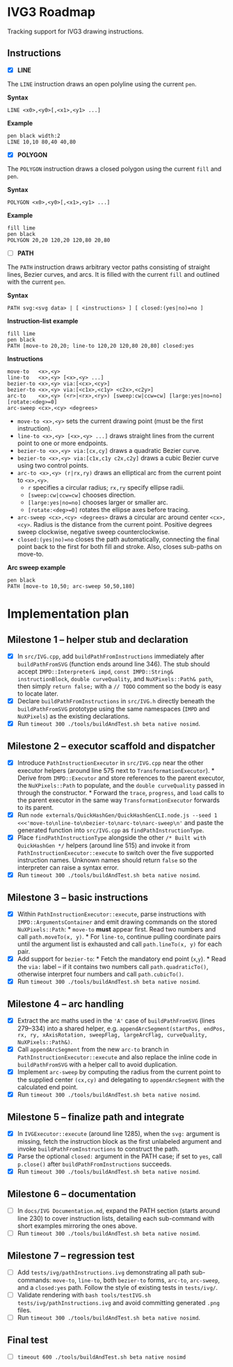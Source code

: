 # IVG3 Roadmap

Tracking support for IVG3 drawing instructions.

## Instructions

- [x] **LINE**

The `LINE` instruction draws an open polyline using the current `pen`.

**Syntax**

```
LINE <x0>,<y0>[,<x1>,<y1> ...]
```

**Example**

```
pen black width:2
LINE 10,10 80,40 40,80
```

- [x] **POLYGON**

The `POLYGON` instruction draws a closed polygon using the current `fill` and `pen`.

**Syntax**

```
POLYGON <x0>,<y0>[,<x1>,<y1> ...]
```

**Example**

```
fill lime
pen black
POLYGON 20,20 120,20 120,80 20,80
```

- [ ] **PATH**

The `PATH` instruction draws arbitrary vector paths consisting of straight lines, Bezier curves, and arcs. It is filled with the current `fill` and outlined with the current `pen`.

**Syntax**

```
PATH svg:<svg data> | [ <instructions> ] [ closed:(yes|no)=no ]
```

**Instruction-list example**

```
fill lime
pen black
PATH [move-to 20,20; line-to 120,20 120,80 20,80] closed:yes
```

**Instructions**

```
move-to	  <x>,<y>
line-to	  <x>,<y> [<x>,<y> ...]
bezier-to <x>,<y> via:[<cx>,<cy>]
bezier-to <x>,<y> via:[<c1x>,<c1y> <c2x>,<c2y>]
arc-to	  <x>,<y> (<r>|<rx>,<ry>) [sweep:cw|ccw=cw] [large:yes|no=no] [rotate:<deg>=0]
arc-sweep <cx>,<cy> <degrees>
```

- `move-to <x>,<y>` sets the current drawing point (must be the first instruction).
- `line-to <x>,<y> [<x>,<y> ...]` draws straight lines from the current point to one or more endpoints.
- `bezier-to <x>,<y> via:[cx,cy]` draws a quadratic Bezier curve.
- `bezier-to <x>,<y> via:[c1x,c1y c2x,c2y]` draws a cubic Bezier curve using two control points.
- `arc-to <x>,<y> (r|rx,ry)` draws an elliptical arc from the current point to `<x>,<y>`.
    - `r` specifies a circular radius; `rx,ry` specify ellipse radii.
    - `[sweep:cw|ccw=cw]` chooses direction.
    - `[large:yes|no=no]` chooses larger or smaller arc.
    - `[rotate:<deg>=0]` rotates the ellipse axes before tracing.
- `arc-sweep <cx>,<cy> <degrees>` draws a circular arc around center `<cx>,<cy>`. Radius is the distance from the current point. Positive degrees sweep clockwise, negative sweep counterclockwise.
- `closed:(yes|no)=no` closes the path automatically, connecting the final point back to the first for both fill and stroke. Also, closes sub-paths on move-to.

**Arc sweep example**

```
pen black
PATH [move-to 10,50; arc-sweep 50,50,180]
```



# Implementation plan

## Milestone 1 – helper stub and declaration
- [x] In `src/IVG.cpp`, add `buildPathFromInstructions` immediately after `buildPathFromSVG` (function ends around line 346). The stub should accept `IMPD::Interpreter& impd`, `const IMPD::String& instructionBlock`, `double curveQuality`, and `NuXPixels::Path& path`, then simply `return false;` with a `// TODO` comment so the body is easy to locate later.
- [x] Declare `buildPathFromInstructions` in `src/IVG.h` directly beneath the `buildPathFromSVG` prototype using the same namespaces (`IMPD` and `NuXPixels`) as the existing declarations.
- [x] Run `timeout 300 ./tools/buildAndTest.sh beta native nosimd`.
## Milestone 2 – executor scaffold and dispatcher
- [x] Introduce `PathInstructionExecutor` in `src/IVG.cpp` near the other executor helpers (around line 575 next to `TransformationExecutor`).
	  * Derive from `IMPD::Executor` and store references to the parent executor, the `NuXPixels::Path` to populate, and the `double curveQuality` passed in through the constructor.
	  * Forward the `trace`, `progress`, and `load` calls to the parent executor in the same way `TransformationExecutor` forwards to its parent.
- [x] Run `node externals/QuickHashGen/QuickHashGenCLI.node.js --seed 1 <<<'move-to\nline-to\nbezier-to\narc-to\narc-sweep\n'` and paste the generated function into `src/IVG.cpp` as `findPathInstructionType`.
- [x] Place `findPathInstructionType` alongside the other `/* Built with QuickHashGen */` helpers (around line 515) and invoke it from `PathInstructionExecutor::execute` to switch over the five supported instruction names. Unknown names should return `false` so the interpreter can raise a syntax error.
- [x] Run `timeout 300 ./tools/buildAndTest.sh beta native nosimd`.
## Milestone 3 – basic instructions
- [x] Within `PathInstructionExecutor::execute`, parse instructions with `IMPD::ArgumentsContainer` and emit drawing commands on the stored `NuXPixels::Path`:
	  * `move-to` **must** appear first. Read two numbers and call `path.moveTo(x, y)`.
	  * For `line-to`, continue pulling coordinate pairs until the argument list is exhausted and call `path.lineTo(x, y)` for each pair.
- [x] Add support for `bezier-to`:
	  * Fetch the mandatory end point (`x`,`y`).
	  * Read the `via:` label – if it contains two numbers call `path.quadraticTo()`, otherwise interpret four numbers and call `path.cubicTo()`.
- [x] Run `timeout 300 ./tools/buildAndTest.sh beta native nosimd`.
## Milestone 4 – arc handling
- [x] Extract the arc maths used in the `'A'` case of `buildPathFromSVG` (lines 279–334) into a shared helper, e.g. `appendArcSegment(startPos, endPos, rx, ry, xAxisRotation, sweepFlag, largeArcFlag, curveQuality, NuXPixels::Path&)`.
- [x] Call `appendArcSegment` from the new `arc-to` branch in `PathInstructionExecutor::execute` and also replace the inline code in `buildPathFromSVG` with a helper call to avoid duplication.
- [x] Implement `arc-sweep` by computing the radius from the current point to the supplied center `(cx,cy)` and delegating to `appendArcSegment` with the calculated end point.
- [x] Run `timeout 300 ./tools/buildAndTest.sh beta native nosimd`.
## Milestone 5 – finalize path and integrate
- [x] In `IVGExecutor::execute` (around line 1285), when the `svg:` argument is missing, fetch the instruction block as the first unlabeled argument and invoke `buildPathFromInstructions` to construct the path.
- [x] Parse the optional `closed:` argument in the PATH case; if set to `yes`, call `p.close()` after `buildPathFromInstructions` succeeds.
- [x] Run `timeout 300 ./tools/buildAndTest.sh beta native nosimd`.
## Milestone 6 – documentation
- [ ] In `docs/IVG Documentation.md`, expand the PATH section (starts around line 230) to cover instruction lists, detailing each sub-command with short examples mirroring the ones above.
- [ ] Run `timeout 300 ./tools/buildAndTest.sh beta native nosimd`.
## Milestone 7 – regression test
- [ ] Add `tests/ivg/pathInstructions.ivg` demonstrating all path sub-commands: `move-to`, `line-to`, both `bezier-to` forms, `arc-to`, `arc-sweep`, and a `closed:yes` path. Follow the style of existing tests in `tests/ivg/`.
- [ ] Validate rendering with `bash tools/testIVG.sh tests/ivg/pathInstructions.ivg` and avoid committing generated `.png` files.
- [ ] Run `timeout 300 ./tools/buildAndTest.sh beta native nosimd`.
## Final test
- [ ] `timeout 600 ./tools/buildAndTest.sh beta native nosimd`

